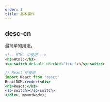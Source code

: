 ```yaml
---
order: 1
title: 基本操作
---
```


## desc-cn 
最简单的用法。

```html
<!-- HTML 中使用 -->
<h3>Html:</h3>
<sp-switch default-checked="true"></sp-switch>
```

```jsx
// React 中使用
import React from 'react'
ReactDOM.render(<div>
<h3>React:</h3>
<sp-switch></sp-switch>
</div>, mountNode);

```
